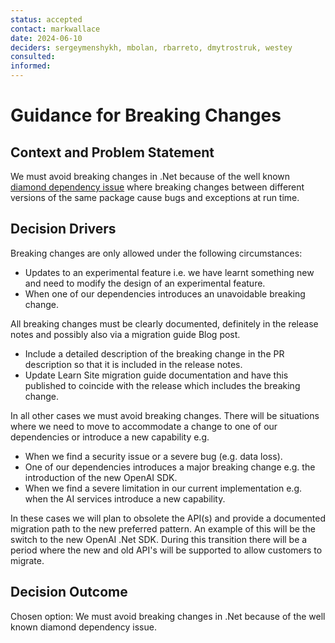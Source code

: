 ```yaml
---
status: accepted
contact: markwallace
date: 2024-06-10
deciders: sergeymenshykh, mbolan, rbarreto, dmytrostruk, westey
consulted: 
informed: 
---
```


# Guidance for Breaking Changes

## Context and Problem Statement

We must avoid breaking changes in .Net because of the well known [diamond dependency issue](https://learn.microsoft.com/en-us/dotnet/standard/library-guidance/dependencies#diamond-dependencies) where breaking changes between different versions of the same package cause bugs and exceptions at run time.

## Decision Drivers

Breaking changes are only allowed under the following circumstances:

- Updates to an experimental feature i.e. we have learnt something new and need to modify the design of an experimental feature.
- When one of our dependencies introduces an unavoidable breaking change.

All breaking changes must be clearly documented, definitely in the release notes and possibly also via a migration guide Blog post.

- Include a detailed description of the breaking change in the PR description so that it is included in the release notes.
- Update Learn Site migration guide documentation and have this published to coincide with the release which includes the breaking change.

In all other cases we must avoid breaking changes. There will be situations where we need to move to accommodate a change to one of our dependencies or introduce a new capability e.g.

- When we find a security issue or a severe bug (e.g. data loss).
- One of our dependencies introduces a major breaking change e.g. the introduction of the new OpenAI SDK.
- When we find a severe limitation in our current implementation e.g. when the AI services introduce a new capability.

In these cases we will plan to obsolete the API(s) and provide a documented migration path to the new preferred pattern.
An example of this will be the switch to the new OpenAI .Net SDK.
During this transition there will be a period where the new and old API's will be supported to allow customers to migrate.

## Decision Outcome

Chosen option: We must avoid breaking changes in .Net because of the well known diamond dependency issue.
